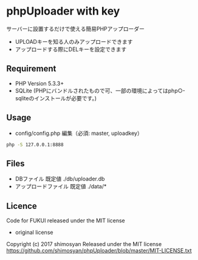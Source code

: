 # phpUploader with key

サーバーに設置するだけで使える簡易PHPアップローダー

- UPLOADキーを知る人のみアップロードできます
- アップロードする際にDELキーを設定できます

## Requirement

- PHP Version 5.3.3+
- SQLite (PHPにバンドルされたもので可、一部の環境によってはphp○-sqliteのインストールが必要です。)

## Usage

- config/config.php 編集（必須: master, uploadkey）

```sh
php -S 127.0.0.1:8888
```

## Files

- DBファイル 既定値 ./db/uploader.db
- アップロードファイル 既定値 ./data/*

## Licence

Code for FUKUI released under the MIT license

- original license

Copyright (c) 2017 shimosyan
Released under the MIT license
<https://github.com/shimosyan/phpUploader/blob/master/MIT-LICENSE.txt>
